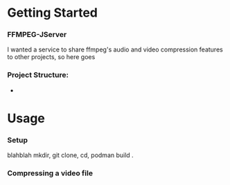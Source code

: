 # Getting Started

### FFMPEG-JServer
I wanted a service to share ffmpeg's audio and video compression features to other projects, so here goes

### Project Structure:
- 

# Usage

### Setup
blahblah mkdir, git clone, cd, podman  build .
### Compressing a video file
